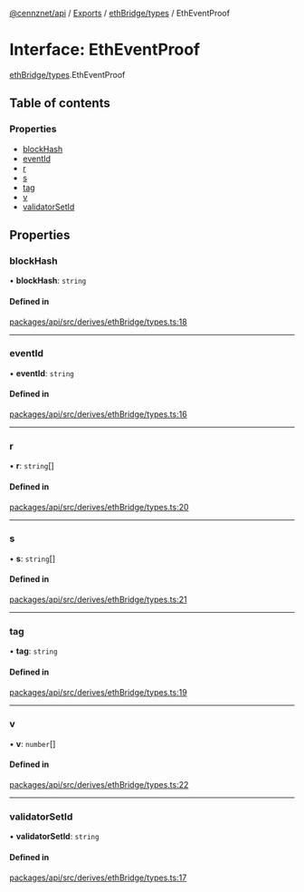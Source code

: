 [@cennznet/api](../README.md) / [Exports](../modules.md) / [ethBridge/types](../modules/ethbridge_types.md) / EthEventProof

# Interface: EthEventProof

[ethBridge/types](../modules/ethbridge_types.md).EthEventProof

## Table of contents

### Properties

- [blockHash](ethbridge_types.etheventproof.md#blockhash)
- [eventId](ethbridge_types.etheventproof.md#eventid)
- [r](ethbridge_types.etheventproof.md#r)
- [s](ethbridge_types.etheventproof.md#s)
- [tag](ethbridge_types.etheventproof.md#tag)
- [v](ethbridge_types.etheventproof.md#v)
- [validatorSetId](ethbridge_types.etheventproof.md#validatorsetid)

## Properties

### blockHash

• **blockHash**: `string`

#### Defined in

[packages/api/src/derives/ethBridge/types.ts:18](https://github.com/cennznet/api.js/blob/cd8c2b0/packages/api/src/derives/ethBridge/types.ts#L18)

___

### eventId

• **eventId**: `string`

#### Defined in

[packages/api/src/derives/ethBridge/types.ts:16](https://github.com/cennznet/api.js/blob/cd8c2b0/packages/api/src/derives/ethBridge/types.ts#L16)

___

### r

• **r**: `string`[]

#### Defined in

[packages/api/src/derives/ethBridge/types.ts:20](https://github.com/cennznet/api.js/blob/cd8c2b0/packages/api/src/derives/ethBridge/types.ts#L20)

___

### s

• **s**: `string`[]

#### Defined in

[packages/api/src/derives/ethBridge/types.ts:21](https://github.com/cennznet/api.js/blob/cd8c2b0/packages/api/src/derives/ethBridge/types.ts#L21)

___

### tag

• **tag**: `string`

#### Defined in

[packages/api/src/derives/ethBridge/types.ts:19](https://github.com/cennznet/api.js/blob/cd8c2b0/packages/api/src/derives/ethBridge/types.ts#L19)

___

### v

• **v**: `number`[]

#### Defined in

[packages/api/src/derives/ethBridge/types.ts:22](https://github.com/cennznet/api.js/blob/cd8c2b0/packages/api/src/derives/ethBridge/types.ts#L22)

___

### validatorSetId

• **validatorSetId**: `string`

#### Defined in

[packages/api/src/derives/ethBridge/types.ts:17](https://github.com/cennznet/api.js/blob/cd8c2b0/packages/api/src/derives/ethBridge/types.ts#L17)
